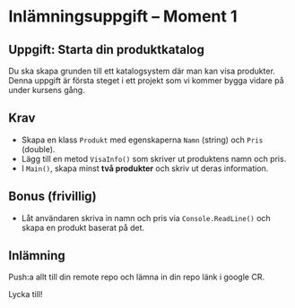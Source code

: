 # Inlämningsuppgift – Moment 1

## Uppgift: Starta din produktkatalog

Du ska skapa grunden till ett katalogsystem där man kan visa produkter. Denna uppgift är första steget i ett projekt som vi kommer bygga vidare på under kursens gång.

## Krav

- Skapa en klass `Produkt` med egenskaperna `Namn` (string) och `Pris` (double).
- Lägg till en metod `VisaInfo()` som skriver ut produktens namn och pris.
- I `Main()`, skapa minst **två produkter** och skriv ut deras information.

## Bonus (frivillig)
- Låt användaren skriva in namn och pris via `Console.ReadLine()` och skapa en produkt baserat på det.

## Inlämning
Push:a allt till din remote repo och lämna in din repo länk i google CR.

Lycka till!
